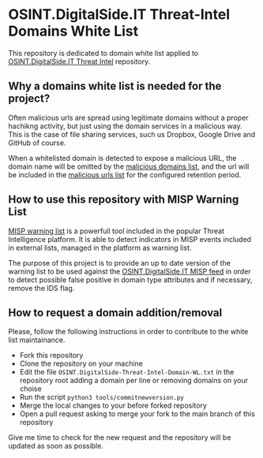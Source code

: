 # OSINT.DigitalSide.IT Threat-Intel Domains White List
This repository is dedicated to domain white list applied to [OSINT.DigitalSide.IT Threat Intel](https://github.com/davidonzo/Threat-Intel/) repository.

## Why a domains white list is needed for the project?
Often malicious urls are spread using legitimate domains without a proper hachikng activity, but just using the domain services in a malicious way. This is the case of file sharing services, such us Dropbox, Google Drive and GitHub of course.

When a whitelisted domain is detected to expose a malicious URL, the domain name will be omitted by the [malicious domains list](https://github.com/davidonzo/Threat-Intel/blob/master/lists/latestdomains.txt), and the url will be included in the [malicious urls list](https://github.com/davidonzo/Threat-Intel/blob/master/lists/latesturls.txt) for the configured retention period.

## How to use this repository with MISP Warning List
[MISP warning list](https://github.com/MISP/misp-warninglists) is a powerfull tool included in the popular Threat Intelligence platform. It is able to detect indicators in MISP events included in external lists, managed in the platform as warning list.

The purpose of this project is to provide an up to date version of the warning list to be used against the [OSINT.DigitalSide.IT MISP feed](https://osint.digitalside.it/Threat-Intel/digitalside-misp-feed/) in order to detect possible false positive in domain type attributes and if necessary, remove the IDS flag.

## How to request a domain addition/removal
Please, follow the following instructions in order to contribute to the white list maintainance.

* Fork this repository
* Clone the repository on your machine
* Edit the file `OSINT.DigitalSide-Threat-Intel-Domain-WL.txt` in the repository root adding a domain per line or removing domains on your choise
* Run the script `python3 tools/commitnewversion.py`
* Merge the local changes to your before forked repository
* Open a pull request asking to merge your fork to the main branch of this repository

Give me time to check for the new request and the repository will be updated as soon as possible.
